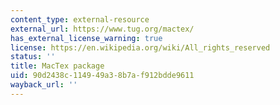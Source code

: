 ```yaml
---
content_type: external-resource
external_url: https://www.tug.org/mactex/
has_external_license_warning: true
license: https://en.wikipedia.org/wiki/All_rights_reserved
status: ''
title: MacTex package
uid: 90d2438c-1149-49a3-8b7a-f912bdde9611
wayback_url: ''
---
```

